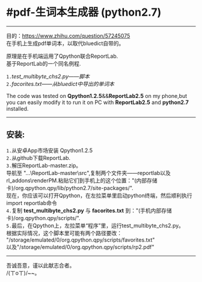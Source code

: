 #pdf-生词本生成器 (python2.7)
===================================
----------
目的：https://www.zhihu.com/question/57245075</br>
在手机上生成pdf单词本，以取代bluedict自带的。

原理是在手机端运用了Qpython联合ReportLab.</br>
基于ReportLab的一个同名例程.</br>

`1.`*test_multibyte_chs2.py——脚本*</br>
`2.`*facorites.txt——从bluedict中导出的单词本*</br>

The code was tested on **Qpython1.2.5**&&**ReportLab2.5** on my phone,but you can easily modify it to run it on PC with **ReportLab2.5** and **python2.7** installed.</br>

----------

安装:
-----------------------------------
`1.`从安卓App市场安装 Qpython1.2.5</br>
`2.`从github下载ReportLab.</br>
`3.`解压ReportLab-master.zip。</br>导航至 "...\ReportLab-master\src",复制两个文件夹——reportlab以及rl_addons\renderPM.粘贴它们到手机上的这个位置："(内部存储卡)/org.qpython.qpy/lib/python2.7/site-packages/".</br>
现在，你应该可以打开Qpython，在左拉菜单里启动python终端，然后顺利执行import reportlab命令</br>
`4.`复制 **test_multibyte_chs2.py** 与 **facorites.txt** 到："(手机内部存储卡)/org.qpython.qpy/scripts/".</br>
`5.`最后，在Qpython上，左拉菜单“程序”里，运行test_multibyte_chs2.py。</br>
根据实际情况，这个脚本里可能有两个路径要改：</br>"/storage/emulated/0/org.qpython.qpy/scripts/favorites.txt"</br>以及"/storage/emulated/0/org.qpython.qpy/scripts/rp2.pdf"</br>

----------
吾诚吾意，谨以此献志合者。</br>
/(ㄒoㄒ)/~~。

